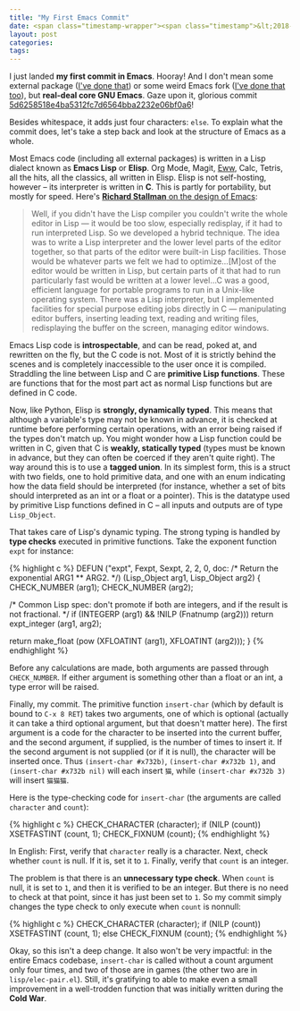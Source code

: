```yaml
---
title: "My First Emacs Commit"
date: <span class="timestamp-wrapper"><span class="timestamp">&lt;2018-12-20 Thu&gt;</span></span>
layout: post
categories:
tags:
---
```

I just landed **my first commit in Emacs**. Hooray! And I don't mean some external package ([I've done that](https://github.com/Wilfred/helpful/commits?author=nickdrozd)) or some weird Emacs fork ([I've done that too](https://github.com/Wilfred/remacs/commits?author=nickdrozd)), but **real-deal core GNU Emacs**. Gaze upon it, glorious commit [5d6258518e4ba5312fc7d6564bba2232e06bf0a6](https://github.com/emacs-mirror/emacs/commit/5d6258518e4ba5312fc7d6564bba2232e06bf0a6)!

Besides whitespace, it adds just four characters: `else`. To explain what the commit does, let's take a step back and look at the structure of Emacs as a whole.

Most Emacs code (including all external packages) is written in a Lisp dialect known as **Emacs Lisp** or **Elisp**. Org Mode, Magit, [Eww](https://nickdrozd.github.io/2018/10/17/web-scraping.html), Calc, Tetris, all the hits, all the classics, all written in Elisp. Elisp is not self-hosting, however &#x2013; its interpreter is written in **C**. This is partly for portability, but mostly for speed. Here's [ **Richard Stallman** on the design of Emacs](https://www.gnu.org/gnu/rms-lisp.html):

> Well, if you didn't have the Lisp compiler you couldn't write the whole editor in Lisp — it would be too slow, especially redisplay, if it had to run interpreted Lisp. So we developed a hybrid technique. The idea was to write a Lisp interpreter and the lower level parts of the editor together, so that parts of the editor were built-in Lisp facilities. Those would be whatever parts we felt we had to optimize&#x2026;[M]ost of the editor would be written in Lisp, but certain parts of it that had to run particularly fast would be written at a lower level&#x2026;C was a good, efficient language for portable programs to run in a Unix-like operating system. There was a Lisp interpreter, but I implemented facilities for special purpose editing jobs directly in C — manipulating editor buffers, inserting leading text, reading and writing files, redisplaying the buffer on the screen, managing editor windows.

Emacs Lisp code is **introspectable**, and can be read, poked at, and rewritten on the fly, but the C code is not. Most of it is strictly behind the scenes and is completely inaccessible to the user once it is compiled. Straddling the line between Lisp and C are **primitive Lisp functions**. These are functions that for the most part act as normal Lisp functions but are defined in C code.

Now, like Python, Elisp is **strongly, dynamically typed**. This means that although a variable's type may not be known in advance, it is checked at runtime before performing certain operations, with an error being raised if the types don't match up. You might wonder how a Lisp function could be written in C, given that C is **weakly, statically typed** (types must be known in advance, but they can often be coerced if they aren't quite right). The way around this is to use a **tagged union**. In its simplest form, this is a struct with two fields, one to hold primitive data, and one with an enum indicating how the data field should be interpreted (for instance, whether a set of bits should interpreted as an int or a float or a pointer). This is the datatype used by primitive Lisp functions defined in C &#x2013; all inputs and outputs are of type `Lisp_Object`.

That takes care of Lisp's dynamic typing. The strong typing is handled by **type checks** executed in primitive functions. Take the exponent function `expt` for instance:

{% highlight c %}
DEFUN ("expt", Fexpt, Sexpt, 2, 2, 0,
       doc: /* Return the exponential ARG1 ** ARG2.  */)
  (Lisp_Object arg1, Lisp_Object arg2)
{
  CHECK_NUMBER (arg1);
  CHECK_NUMBER (arg2);

  /* Common Lisp spec: don't promote if both are integers, and if the
     result is not fractional.  */
  if (INTEGERP (arg1) && !NILP (Fnatnump (arg2)))
    return expt_integer (arg1, arg2);

  return make_float (pow (XFLOATINT (arg1), XFLOATINT (arg2)));
}
{% endhighlight %}

Before any calculations are made, both arguments are passed through `CHECK_NUMBER`. If either argument is something other than a float or an int, a type error will be raised.

Finally, my commit. The primitive function `insert-char` (which by default is bound to `C-x 8 RET`) takes two arguments, one of which is optional (actually it can take a third optional argument, but that doesn't matter here). The first argument is a code for the character to be inserted into the current buffer, and the second argument, if supplied, is the number of times to insert it. If the second argument is not supplied (or if it is null), the character will be inserted once. Thus `(insert-char #x732b)`, `(insert-char #x732b 1)`, and `(insert-char #x732b nil)` will each insert `猫`, while `(insert-char #x732b 3)` will insert `猫猫猫`.

Here is the type-checking code for `insert-char` (the arguments are called `character` and `count`):

{% highlight c %}
CHECK_CHARACTER (character);
if (NILP (count))
  XSETFASTINT (count, 1);
CHECK_FIXNUM (count);
{% endhighlight %}

In English: First, verify that `character` really is a character. Next, check whether `count` is null. If it is, set it to `1`. Finally, verify that `count` is an integer.

The problem is that there is an **unnecessary type check**. When `count` is null, it is set to `1`, and then it is verified to be an integer. But there is no need to check at that point, since it has just been set to `1`. So my commit simply changes the type check to only execute when `count` is nonnull:

{% highlight c %}
CHECK_CHARACTER (character);
if (NILP (count))
  XSETFASTINT (count, 1);
else
  CHECK_FIXNUM (count);
{% endhighlight %}

Okay, so this isn't a deep change. It also won't be very impactful: in the entire Emacs codebase, `insert-char` is called without a count argument only four times, and two of those are in games (the other two are in `lisp/elec-pair.el`). Still, it's gratifying to able to make even a small improvement in a well-trodden function that was initially written during the **Cold War**.
